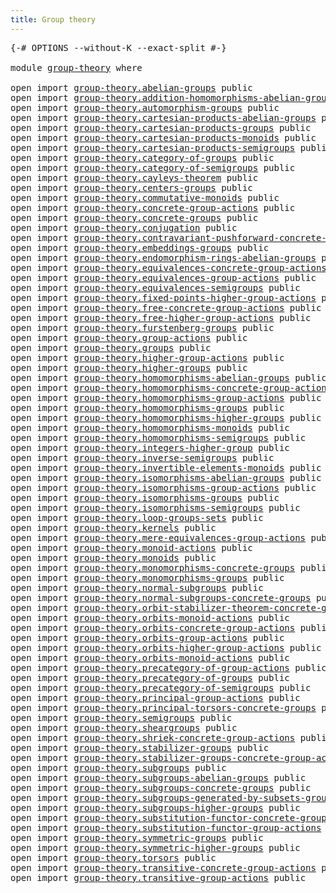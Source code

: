 ```yaml
---
title: Group theory
---
```


<pre class="Agda"><a id="38" class="Symbol">{-#</a> <a id="42" class="Keyword">OPTIONS</a> <a id="50" class="Pragma">--without-K</a> <a id="62" class="Pragma">--exact-split</a> <a id="76" class="Symbol">#-}</a>

<a id="81" class="Keyword">module</a> <a id="88" href="group-theory.html" class="Module">group-theory</a> <a id="101" class="Keyword">where</a>

<a id="108" class="Keyword">open</a> <a id="113" class="Keyword">import</a> <a id="120" href="group-theory.abelian-groups.html" class="Module">group-theory.abelian-groups</a> <a id="148" class="Keyword">public</a>
<a id="155" class="Keyword">open</a> <a id="160" class="Keyword">import</a> <a id="167" href="group-theory.addition-homomorphisms-abelian-groups.html" class="Module">group-theory.addition-homomorphisms-abelian-groups</a> <a id="218" class="Keyword">public</a>
<a id="225" class="Keyword">open</a> <a id="230" class="Keyword">import</a> <a id="237" href="group-theory.automorphism-groups.html" class="Module">group-theory.automorphism-groups</a> <a id="270" class="Keyword">public</a>
<a id="277" class="Keyword">open</a> <a id="282" class="Keyword">import</a> <a id="289" href="group-theory.cartesian-products-abelian-groups.html" class="Module">group-theory.cartesian-products-abelian-groups</a> <a id="336" class="Keyword">public</a>
<a id="343" class="Keyword">open</a> <a id="348" class="Keyword">import</a> <a id="355" href="group-theory.cartesian-products-groups.html" class="Module">group-theory.cartesian-products-groups</a> <a id="394" class="Keyword">public</a>
<a id="401" class="Keyword">open</a> <a id="406" class="Keyword">import</a> <a id="413" href="group-theory.cartesian-products-monoids.html" class="Module">group-theory.cartesian-products-monoids</a> <a id="453" class="Keyword">public</a>
<a id="460" class="Keyword">open</a> <a id="465" class="Keyword">import</a> <a id="472" href="group-theory.cartesian-products-semigroups.html" class="Module">group-theory.cartesian-products-semigroups</a> <a id="515" class="Keyword">public</a>
<a id="522" class="Keyword">open</a> <a id="527" class="Keyword">import</a> <a id="534" href="group-theory.category-of-groups.html" class="Module">group-theory.category-of-groups</a> <a id="566" class="Keyword">public</a>
<a id="573" class="Keyword">open</a> <a id="578" class="Keyword">import</a> <a id="585" href="group-theory.category-of-semigroups.html" class="Module">group-theory.category-of-semigroups</a> <a id="621" class="Keyword">public</a>
<a id="628" class="Keyword">open</a> <a id="633" class="Keyword">import</a> <a id="640" href="group-theory.cayleys-theorem.html" class="Module">group-theory.cayleys-theorem</a> <a id="669" class="Keyword">public</a>
<a id="676" class="Keyword">open</a> <a id="681" class="Keyword">import</a> <a id="688" href="group-theory.centers-groups.html" class="Module">group-theory.centers-groups</a> <a id="716" class="Keyword">public</a>
<a id="723" class="Keyword">open</a> <a id="728" class="Keyword">import</a> <a id="735" href="group-theory.commutative-monoids.html" class="Module">group-theory.commutative-monoids</a> <a id="768" class="Keyword">public</a>
<a id="775" class="Keyword">open</a> <a id="780" class="Keyword">import</a> <a id="787" href="group-theory.concrete-group-actions.html" class="Module">group-theory.concrete-group-actions</a> <a id="823" class="Keyword">public</a>
<a id="830" class="Keyword">open</a> <a id="835" class="Keyword">import</a> <a id="842" href="group-theory.concrete-groups.html" class="Module">group-theory.concrete-groups</a> <a id="871" class="Keyword">public</a>
<a id="878" class="Keyword">open</a> <a id="883" class="Keyword">import</a> <a id="890" href="group-theory.conjugation.html" class="Module">group-theory.conjugation</a> <a id="915" class="Keyword">public</a>
<a id="922" class="Keyword">open</a> <a id="927" class="Keyword">import</a> <a id="934" href="group-theory.contravariant-pushforward-concrete-group-actions.html" class="Module">group-theory.contravariant-pushforward-concrete-group-actions</a> <a id="996" class="Keyword">public</a>
<a id="1003" class="Keyword">open</a> <a id="1008" class="Keyword">import</a> <a id="1015" href="group-theory.embeddings-groups.html" class="Module">group-theory.embeddings-groups</a> <a id="1046" class="Keyword">public</a>
<a id="1053" class="Keyword">open</a> <a id="1058" class="Keyword">import</a> <a id="1065" href="group-theory.endomorphism-rings-abelian-groups.html" class="Module">group-theory.endomorphism-rings-abelian-groups</a> <a id="1112" class="Keyword">public</a>
<a id="1119" class="Keyword">open</a> <a id="1124" class="Keyword">import</a> <a id="1131" href="group-theory.equivalences-concrete-group-actions.html" class="Module">group-theory.equivalences-concrete-group-actions</a> <a id="1180" class="Keyword">public</a>
<a id="1187" class="Keyword">open</a> <a id="1192" class="Keyword">import</a> <a id="1199" href="group-theory.equivalences-group-actions.html" class="Module">group-theory.equivalences-group-actions</a> <a id="1239" class="Keyword">public</a>
<a id="1246" class="Keyword">open</a> <a id="1251" class="Keyword">import</a> <a id="1258" href="group-theory.equivalences-semigroups.html" class="Module">group-theory.equivalences-semigroups</a> <a id="1295" class="Keyword">public</a>
<a id="1302" class="Keyword">open</a> <a id="1307" class="Keyword">import</a> <a id="1314" href="group-theory.fixed-points-higher-group-actions.html" class="Module">group-theory.fixed-points-higher-group-actions</a> <a id="1361" class="Keyword">public</a>
<a id="1368" class="Keyword">open</a> <a id="1373" class="Keyword">import</a> <a id="1380" href="group-theory.free-concrete-group-actions.html" class="Module">group-theory.free-concrete-group-actions</a> <a id="1421" class="Keyword">public</a>
<a id="1428" class="Keyword">open</a> <a id="1433" class="Keyword">import</a> <a id="1440" href="group-theory.free-higher-group-actions.html" class="Module">group-theory.free-higher-group-actions</a> <a id="1479" class="Keyword">public</a>
<a id="1486" class="Keyword">open</a> <a id="1491" class="Keyword">import</a> <a id="1498" href="group-theory.furstenberg-groups.html" class="Module">group-theory.furstenberg-groups</a> <a id="1530" class="Keyword">public</a>
<a id="1537" class="Keyword">open</a> <a id="1542" class="Keyword">import</a> <a id="1549" href="group-theory.group-actions.html" class="Module">group-theory.group-actions</a> <a id="1576" class="Keyword">public</a>
<a id="1583" class="Keyword">open</a> <a id="1588" class="Keyword">import</a> <a id="1595" href="group-theory.groups.html" class="Module">group-theory.groups</a> <a id="1615" class="Keyword">public</a>
<a id="1622" class="Keyword">open</a> <a id="1627" class="Keyword">import</a> <a id="1634" href="group-theory.higher-group-actions.html" class="Module">group-theory.higher-group-actions</a> <a id="1668" class="Keyword">public</a>
<a id="1675" class="Keyword">open</a> <a id="1680" class="Keyword">import</a> <a id="1687" href="group-theory.higher-groups.html" class="Module">group-theory.higher-groups</a> <a id="1714" class="Keyword">public</a>
<a id="1721" class="Keyword">open</a> <a id="1726" class="Keyword">import</a> <a id="1733" href="group-theory.homomorphisms-abelian-groups.html" class="Module">group-theory.homomorphisms-abelian-groups</a> <a id="1775" class="Keyword">public</a>
<a id="1782" class="Keyword">open</a> <a id="1787" class="Keyword">import</a> <a id="1794" href="group-theory.homomorphisms-concrete-group-actions.html" class="Module">group-theory.homomorphisms-concrete-group-actions</a> <a id="1844" class="Keyword">public</a>
<a id="1851" class="Keyword">open</a> <a id="1856" class="Keyword">import</a> <a id="1863" href="group-theory.homomorphisms-group-actions.html" class="Module">group-theory.homomorphisms-group-actions</a> <a id="1904" class="Keyword">public</a>
<a id="1911" class="Keyword">open</a> <a id="1916" class="Keyword">import</a> <a id="1923" href="group-theory.homomorphisms-groups.html" class="Module">group-theory.homomorphisms-groups</a> <a id="1957" class="Keyword">public</a>
<a id="1964" class="Keyword">open</a> <a id="1969" class="Keyword">import</a> <a id="1976" href="group-theory.homomorphisms-higher-groups.html" class="Module">group-theory.homomorphisms-higher-groups</a> <a id="2017" class="Keyword">public</a>
<a id="2024" class="Keyword">open</a> <a id="2029" class="Keyword">import</a> <a id="2036" href="group-theory.homomorphisms-monoids.html" class="Module">group-theory.homomorphisms-monoids</a> <a id="2071" class="Keyword">public</a>
<a id="2078" class="Keyword">open</a> <a id="2083" class="Keyword">import</a> <a id="2090" href="group-theory.homomorphisms-semigroups.html" class="Module">group-theory.homomorphisms-semigroups</a> <a id="2128" class="Keyword">public</a>
<a id="2135" class="Keyword">open</a> <a id="2140" class="Keyword">import</a> <a id="2147" href="group-theory.integers-higher-group.html" class="Module">group-theory.integers-higher-group</a> <a id="2182" class="Keyword">public</a>
<a id="2189" class="Keyword">open</a> <a id="2194" class="Keyword">import</a> <a id="2201" href="group-theory.inverse-semigroups.html" class="Module">group-theory.inverse-semigroups</a> <a id="2233" class="Keyword">public</a>
<a id="2240" class="Keyword">open</a> <a id="2245" class="Keyword">import</a> <a id="2252" href="group-theory.invertible-elements-monoids.html" class="Module">group-theory.invertible-elements-monoids</a> <a id="2293" class="Keyword">public</a>
<a id="2300" class="Keyword">open</a> <a id="2305" class="Keyword">import</a> <a id="2312" href="group-theory.isomorphisms-abelian-groups.html" class="Module">group-theory.isomorphisms-abelian-groups</a> <a id="2353" class="Keyword">public</a>
<a id="2360" class="Keyword">open</a> <a id="2365" class="Keyword">import</a> <a id="2372" href="group-theory.isomorphisms-group-actions.html" class="Module">group-theory.isomorphisms-group-actions</a> <a id="2412" class="Keyword">public</a>
<a id="2419" class="Keyword">open</a> <a id="2424" class="Keyword">import</a> <a id="2431" href="group-theory.isomorphisms-groups.html" class="Module">group-theory.isomorphisms-groups</a> <a id="2464" class="Keyword">public</a>
<a id="2471" class="Keyword">open</a> <a id="2476" class="Keyword">import</a> <a id="2483" href="group-theory.isomorphisms-semigroups.html" class="Module">group-theory.isomorphisms-semigroups</a> <a id="2520" class="Keyword">public</a>
<a id="2527" class="Keyword">open</a> <a id="2532" class="Keyword">import</a> <a id="2539" href="group-theory.loop-groups-sets.html" class="Module">group-theory.loop-groups-sets</a> <a id="2569" class="Keyword">public</a>
<a id="2576" class="Keyword">open</a> <a id="2581" class="Keyword">import</a> <a id="2588" href="group-theory.kernels.html" class="Module">group-theory.kernels</a> <a id="2609" class="Keyword">public</a>
<a id="2616" class="Keyword">open</a> <a id="2621" class="Keyword">import</a> <a id="2628" href="group-theory.mere-equivalences-group-actions.html" class="Module">group-theory.mere-equivalences-group-actions</a> <a id="2673" class="Keyword">public</a>
<a id="2680" class="Keyword">open</a> <a id="2685" class="Keyword">import</a> <a id="2692" href="group-theory.monoid-actions.html" class="Module">group-theory.monoid-actions</a> <a id="2720" class="Keyword">public</a>
<a id="2727" class="Keyword">open</a> <a id="2732" class="Keyword">import</a> <a id="2739" href="group-theory.monoids.html" class="Module">group-theory.monoids</a> <a id="2760" class="Keyword">public</a>
<a id="2767" class="Keyword">open</a> <a id="2772" class="Keyword">import</a> <a id="2779" href="group-theory.monomorphisms-concrete-groups.html" class="Module">group-theory.monomorphisms-concrete-groups</a> <a id="2822" class="Keyword">public</a>
<a id="2829" class="Keyword">open</a> <a id="2834" class="Keyword">import</a> <a id="2841" href="group-theory.monomorphisms-groups.html" class="Module">group-theory.monomorphisms-groups</a> <a id="2875" class="Keyword">public</a>
<a id="2882" class="Keyword">open</a> <a id="2887" class="Keyword">import</a> <a id="2894" href="group-theory.normal-subgroups.html" class="Module">group-theory.normal-subgroups</a> <a id="2924" class="Keyword">public</a>
<a id="2931" class="Keyword">open</a> <a id="2936" class="Keyword">import</a> <a id="2943" href="group-theory.normal-subgroups-concrete-groups.html" class="Module">group-theory.normal-subgroups-concrete-groups</a> <a id="2989" class="Keyword">public</a>
<a id="2996" class="Keyword">open</a> <a id="3001" class="Keyword">import</a> <a id="3008" href="group-theory.orbit-stabilizer-theorem-concrete-groups.html" class="Module">group-theory.orbit-stabilizer-theorem-concrete-groups</a> <a id="3062" class="Keyword">public</a>
<a id="3069" class="Keyword">open</a> <a id="3074" class="Keyword">import</a> <a id="3081" href="group-theory.orbits-monoid-actions.html" class="Module">group-theory.orbits-monoid-actions</a> <a id="3116" class="Keyword">public</a>
<a id="3123" class="Keyword">open</a> <a id="3128" class="Keyword">import</a> <a id="3135" href="group-theory.orbits-concrete-group-actions.html" class="Module">group-theory.orbits-concrete-group-actions</a> <a id="3178" class="Keyword">public</a>
<a id="3185" class="Keyword">open</a> <a id="3190" class="Keyword">import</a> <a id="3197" href="group-theory.orbits-group-actions.html" class="Module">group-theory.orbits-group-actions</a> <a id="3231" class="Keyword">public</a>
<a id="3238" class="Keyword">open</a> <a id="3243" class="Keyword">import</a> <a id="3250" href="group-theory.orbits-higher-group-actions.html" class="Module">group-theory.orbits-higher-group-actions</a> <a id="3291" class="Keyword">public</a>
<a id="3298" class="Keyword">open</a> <a id="3303" class="Keyword">import</a> <a id="3310" href="group-theory.orbits-monoid-actions.html" class="Module">group-theory.orbits-monoid-actions</a> <a id="3345" class="Keyword">public</a>
<a id="3352" class="Keyword">open</a> <a id="3357" class="Keyword">import</a> <a id="3364" href="group-theory.precategory-of-group-actions.html" class="Module">group-theory.precategory-of-group-actions</a> <a id="3406" class="Keyword">public</a>
<a id="3413" class="Keyword">open</a> <a id="3418" class="Keyword">import</a> <a id="3425" href="group-theory.precategory-of-groups.html" class="Module">group-theory.precategory-of-groups</a> <a id="3460" class="Keyword">public</a>
<a id="3467" class="Keyword">open</a> <a id="3472" class="Keyword">import</a> <a id="3479" href="group-theory.precategory-of-semigroups.html" class="Module">group-theory.precategory-of-semigroups</a> <a id="3518" class="Keyword">public</a>
<a id="3525" class="Keyword">open</a> <a id="3530" class="Keyword">import</a> <a id="3537" href="group-theory.principal-group-actions.html" class="Module">group-theory.principal-group-actions</a> <a id="3574" class="Keyword">public</a>
<a id="3581" class="Keyword">open</a> <a id="3586" class="Keyword">import</a> <a id="3593" href="group-theory.principal-torsors-concrete-groups.html" class="Module">group-theory.principal-torsors-concrete-groups</a> <a id="3640" class="Keyword">public</a>
<a id="3647" class="Keyword">open</a> <a id="3652" class="Keyword">import</a> <a id="3659" href="group-theory.semigroups.html" class="Module">group-theory.semigroups</a> <a id="3683" class="Keyword">public</a>
<a id="3690" class="Keyword">open</a> <a id="3695" class="Keyword">import</a> <a id="3702" href="group-theory.sheargroups.html" class="Module">group-theory.sheargroups</a> <a id="3727" class="Keyword">public</a>
<a id="3734" class="Keyword">open</a> <a id="3739" class="Keyword">import</a> <a id="3746" href="group-theory.shriek-concrete-group-actions.html" class="Module">group-theory.shriek-concrete-group-actions</a> <a id="3789" class="Keyword">public</a>
<a id="3796" class="Keyword">open</a> <a id="3801" class="Keyword">import</a> <a id="3808" href="group-theory.stabilizer-groups.html" class="Module">group-theory.stabilizer-groups</a> <a id="3839" class="Keyword">public</a>
<a id="3846" class="Keyword">open</a> <a id="3851" class="Keyword">import</a> <a id="3858" href="group-theory.stabilizer-groups-concrete-group-actions.html" class="Module">group-theory.stabilizer-groups-concrete-group-actions</a> <a id="3912" class="Keyword">public</a>
<a id="3919" class="Keyword">open</a> <a id="3924" class="Keyword">import</a> <a id="3931" href="group-theory.subgroups.html" class="Module">group-theory.subgroups</a> <a id="3954" class="Keyword">public</a>
<a id="3961" class="Keyword">open</a> <a id="3966" class="Keyword">import</a> <a id="3973" href="group-theory.subgroups-abelian-groups.html" class="Module">group-theory.subgroups-abelian-groups</a> <a id="4011" class="Keyword">public</a>
<a id="4018" class="Keyword">open</a> <a id="4023" class="Keyword">import</a> <a id="4030" href="group-theory.subgroups-concrete-groups.html" class="Module">group-theory.subgroups-concrete-groups</a> <a id="4069" class="Keyword">public</a>
<a id="4076" class="Keyword">open</a> <a id="4081" class="Keyword">import</a> <a id="4088" href="group-theory.subgroups-generated-by-subsets-groups.html" class="Module">group-theory.subgroups-generated-by-subsets-groups</a> <a id="4139" class="Keyword">public</a>
<a id="4146" class="Keyword">open</a> <a id="4151" class="Keyword">import</a> <a id="4158" href="group-theory.subgroups-higher-groups.html" class="Module">group-theory.subgroups-higher-groups</a> <a id="4195" class="Keyword">public</a>
<a id="4202" class="Keyword">open</a> <a id="4207" class="Keyword">import</a> <a id="4214" href="group-theory.substitution-functor-concrete-group-actions.html" class="Module">group-theory.substitution-functor-concrete-group-actions</a> <a id="4271" class="Keyword">public</a>
<a id="4278" class="Keyword">open</a> <a id="4283" class="Keyword">import</a> <a id="4290" href="group-theory.substitution-functor-group-actions.html" class="Module">group-theory.substitution-functor-group-actions</a> <a id="4338" class="Keyword">public</a>
<a id="4345" class="Keyword">open</a> <a id="4350" class="Keyword">import</a> <a id="4357" href="group-theory.symmetric-groups.html" class="Module">group-theory.symmetric-groups</a> <a id="4387" class="Keyword">public</a>
<a id="4394" class="Keyword">open</a> <a id="4399" class="Keyword">import</a> <a id="4406" href="group-theory.symmetric-higher-groups.html" class="Module">group-theory.symmetric-higher-groups</a> <a id="4443" class="Keyword">public</a>
<a id="4450" class="Keyword">open</a> <a id="4455" class="Keyword">import</a> <a id="4462" href="group-theory.torsors.html" class="Module">group-theory.torsors</a> <a id="4483" class="Keyword">public</a>
<a id="4490" class="Keyword">open</a> <a id="4495" class="Keyword">import</a> <a id="4502" href="group-theory.transitive-concrete-group-actions.html" class="Module">group-theory.transitive-concrete-group-actions</a> <a id="4549" class="Keyword">public</a>
<a id="4556" class="Keyword">open</a> <a id="4561" class="Keyword">import</a> <a id="4568" href="group-theory.transitive-group-actions.html" class="Module">group-theory.transitive-group-actions</a> <a id="4606" class="Keyword">public</a>
</pre>